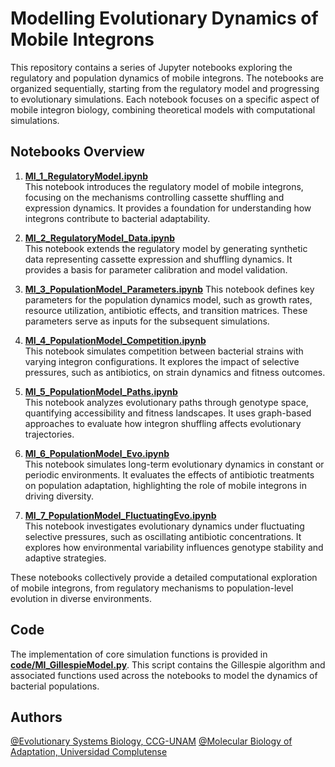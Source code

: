 # Modelling Evolutionary Dynamics of Mobile Integrons

This repository contains a series of Jupyter notebooks exploring the regulatory and population dynamics of mobile integrons. The notebooks are organized sequentially, starting from the regulatory model and progressing to evolutionary simulations. Each notebook focuses on a specific aspect of mobile integron biology, combining theoretical models with computational simulations.

## Notebooks Overview

1. [**MI_1_RegulatoryModel.ipynb**](MI_1_RegulatoryModel.ipynb)  
   This notebook introduces the regulatory model of mobile integrons, focusing on the mechanisms controlling cassette shuffling and expression dynamics. It provides a foundation for understanding how integrons contribute to bacterial adaptability.

2. [**MI_2_RegulatoryModel_Data.ipynb**](MI_2_RegulatoryModel_Data.ipynb)  
   This notebook extends the regulatory model by generating synthetic data representing cassette expression and shuffling dynamics. It provides a basis for parameter calibration and model validation.

3. [**MI_3_PopulationModel_Parameters.ipynb**](MI_3_PopulationModel_Parameters.ipynb)
   This notebook defines key parameters for the population dynamics model, such as growth rates, resource utilization, antibiotic effects, and transition matrices. These parameters serve as inputs for the subsequent simulations.

4. [**MI_4_PopulationModel_Competition.ipynb**](MI_4_PopulationModel_Competition.ipynb)  
   This notebook simulates competition between bacterial strains with varying integron configurations. It explores the impact of selective pressures, such as antibiotics, on strain dynamics and fitness outcomes.

5. [**MI_5_PopulationModel_Paths.ipynb**](MI_5_PopulationModel_Paths.ipynb)  
   This notebook analyzes evolutionary paths through genotype space, quantifying accessibility and fitness landscapes. It uses graph-based approaches to evaluate how integron shuffling affects evolutionary trajectories.

6. [**MI_6_PopulationModel_Evo.ipynb**](MI_6_PopulationModel_Evo.ipynb)  
   This notebook simulates long-term evolutionary dynamics in constant or periodic environments. It evaluates the effects of antibiotic treatments on population adaptation, highlighting the role of mobile integrons in driving diversity.

7. [**MI_7_PopulationModel_FluctuatingEvo.ipynb**](MI_7_PopulationModel_FluctuatingEvo.ipynb)  
   This notebook investigates evolutionary dynamics under fluctuating selective pressures, such as oscillating antibiotic concentrations. It explores how environmental variability influences genotype stability and adaptive strategies.

These notebooks collectively provide a detailed computational exploration of mobile integrons, from regulatory mechanisms to population-level evolution in diverse environments.

## Code

The implementation of core simulation functions is provided in [**code/MI_GillespieModel.py**](code/MI_GillespieModel.py). This script contains the Gillespie algorithm and associated functions used across the notebooks to model the dynamics of bacterial populations.

## Authors

[@Evolutionary Systems Biology, CCG-UNAM](http://www.penamiller.com/) 
[@Molecular Biology of Adaptation, Universidad Complutense](https://ucm.es/mbalab)

